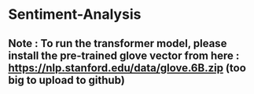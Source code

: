 # Sentiment-Analysis

## Note : To run the transformer model, please install the pre-trained glove vector from here : https://nlp.stanford.edu/data/glove.6B.zip (too big to upload to github)
